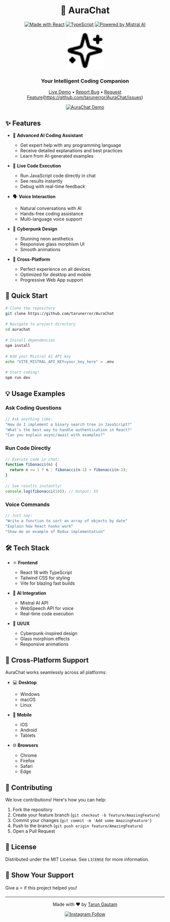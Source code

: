 <div align="center">
  
# 🌟 AuraChat

[![Made with React](https://img.shields.io/badge/React-18-blue?logo=react&logoColor=white)](https://reactjs.org)
[![TypeScript](https://img.shields.io/badge/TypeScript-5.0-blue?logo=typescript&logoColor=white)](https://www.typescriptlang.org/)
[![Powered by Mistral AI](https://img.shields.io/badge/AI-Mistral-purple?logo=openai&logoColor=white)](https://mistral.ai)

<img src="https://raw.githubusercontent.com/lucide-icons/lucide/main/icons/sparkles.svg" alt="AuraChat Logo" width="120" height="120">

### Your Intelligent Coding Companion

[Live Demo](https://aura-chat.netlify.app) • [Report Bug](https://github.com/tarunerror/AuraChat/issues) • [Request Feature]([https://github.com/tarunerror/AuraChat/issues])(https://github.com/tarunerror/AuraChat/issues)

[![AuraChat Demo](https://i.postimg.cc/ncv1C0Cf/Screenshot-2025-02-24-112701.png)](https://postimg.cc/7fZzR13K)

</div>

## ✨ Features

- 🤖 **Advanced AI Coding Assistant**
  - Get expert help with any programming language
  - Receive detailed explanations and best practices
  - Learn from AI-generated examples

- 🎯 **Live Code Execution**
  - Run JavaScript code directly in chat
  - See results instantly
  - Debug with real-time feedback

- 🗣️ **Voice Interaction**
  - Natural conversations with AI
  - Hands-free coding assistance
  - Multi-language voice support

- 🎨 **Cyberpunk Design**
  - Stunning neon aesthetics
  - Responsive glass morphism UI
  - Smooth animations

- 📱 **Cross-Platform**
  - Perfect experience on all devices
  - Optimized for desktop and mobile
  - Progressive Web App support

## 🚀 Quick Start

```bash
# Clone the repository
git clone https://github.com/tarunerror/AuraChat

# Navigate to project directory
cd aurachat

# Install dependencies
npm install

# Add your Mistral AI API key
echo "VITE_MISTRAL_API_KEY=your_key_here" > .env

# Start coding!
npm run dev
```

## 💡 Usage Examples

### Ask Coding Questions
```javascript
// Ask anything like:
"How do I implement a binary search tree in JavaScript?"
"What's the best way to handle authentication in React?"
"Can you explain async/await with examples?"
```

### Run Code Directly
```javascript
// Execute code in chat:
function fibonacci(n) {
  return n <= 1 ? n : fibonacci(n-1) + fibonacci(n-2);
}

// See results instantly!
console.log(fibonacci(10)); // Output: 55
```

### Voice Commands
```javascript
// Just say:
"Write a function to sort an array of objects by date"
"Explain how React hooks work"
"Show me an example of Redux implementation"
```

## 🛠️ Tech Stack

- ⚛️ **Frontend**
  - React 18 with TypeScript
  - Tailwind CSS for styling
  - Vite for blazing fast builds

- 🤖 **AI Integration**
  - Mistral AI API
  - WebSpeech API for voice
  - Real-time code execution

- 🎨 **UI/UX**
  - Cyberpunk-inspired design
  - Glass morphism effects
  - Responsive animations

## 📱 Cross-Platform Support

AuraChat works seamlessly across all platforms:

- 💻 **Desktop**
  - Windows
  - macOS
  - Linux

- 📱 **Mobile**
  - iOS
  - Android
  - Tablets

- 🌐 **Browsers**
  - Chrome
  - Firefox
  - Safari
  - Edge

## 🤝 Contributing

We love contributions! Here's how you can help:

1. Fork the repository
2. Create your feature branch (`git checkout -b feature/AmazingFeature`)
3. Commit your changes (`git commit -m 'Add some AmazingFeature'`)
4. Push to the branch (`git push origin feature/AmazingFeature`)
5. Open a Pull Request

## 📜 License

Distributed under the MIT License. See `LICENSE` for more information.

## 🌟 Show Your Support

Give a ⭐️ if this project helped you!

---

<div align="center">
  <p>Made with ❤️ by <a href="https://github.com/tarunerror">Tarun Gautam</a></p>
  
  <a href="https://instagram.com/tan.error">
    <img src="https://img.shields.io/badge/Follow-%40tan.error-ff69b4?style=social&logo=instagram" alt="Instagram Follow">
</a>
</div>
